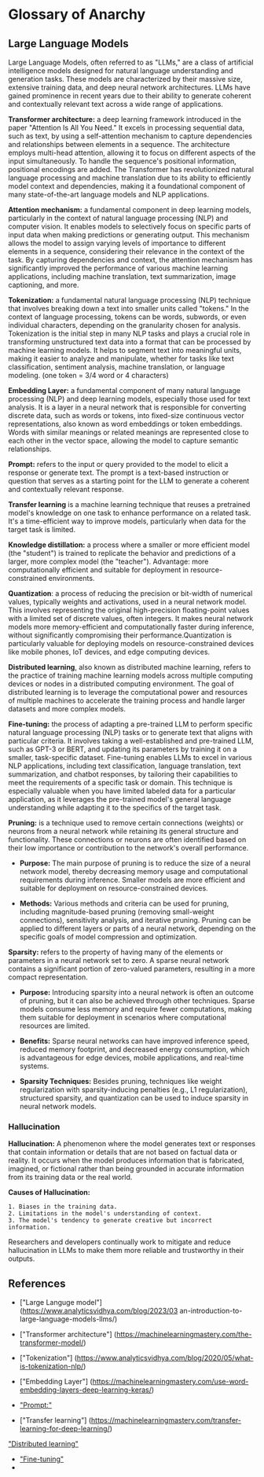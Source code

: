# Glossary of Anarchy

## Large Language Models

Large Language Models, often referred to as "LLMs," are a class of artificial intelligence models designed for natural language understanding and generation tasks. These models are characterized by their massive size, extensive training data, and deep neural network architectures. LLMs have gained prominence in recent years due to their ability to generate coherent and contextually relevant text across a wide range of applications.

**Transformer architecture:** a deep learning framework introduced in the paper "Attention Is All You Need." It excels in processing sequential data, such as text, by using a self-attention mechanism to capture dependencies and relationships between elements in a sequence. The architecture employs multi-head attention, allowing it to focus on different aspects of the input simultaneously. To handle the sequence's positional information, positional encodings are added. The Transformer has revolutionized natural language processing and machine translation due to its ability to efficiently model context and dependencies, making it a foundational component of many state-of-the-art language models and NLP applications.

**Attention mechanism:** a fundamental component in deep learning models, particularly in the context of natural language processing (NLP) and computer vision. It enables models to selectively focus on specific parts of input data when making predictions or generating output. This mechanism allows the model to assign varying levels of importance to different elements in a sequence, considering their relevance in the context of the task. By capturing dependencies and context, the attention mechanism has significantly improved the performance of various machine learning applications, including machine translation, text summarization, image captioning, and more.

**Tokenization:** a fundamental natural language processing (NLP) technique that involves breaking down a text into smaller units called "tokens." In the context of language processing, tokens can be words, subwords, or even individual characters, depending on the granularity chosen for analysis. Tokenization is the initial step in many NLP tasks and plays a crucial role in transforming unstructured text data into a format that can be processed by machine learning models. It helps to segment text into meaningful units, making it easier to analyze and manipulate, whether for tasks like text classification, sentiment analysis, machine translation, or language modeling. (one token = 3/4 word or 4 characters)

**Embedding Layer:** a fundamental component of many natural language processing (NLP) and deep learning models, especially those used for text analysis. It is a layer in a neural network that is responsible for converting discrete data, such as words or tokens, into fixed-size continuous vector representations, also known as word embeddings or token embeddings. Words with similar meanings or related meanings are represented close to each other in the vector space, allowing the model to capture semantic relationships.

**Prompt:** refers to the input or query provided to the model to elicit a response or generate text. The prompt is a text-based instruction or question that serves as a starting point for the LLM to generate a coherent and contextually relevant response.

**Transfer learning** is a machine learning technique that reuses a pretrained model's knowledge on one task to enhance performance on a related task. It's a time-efficient way to improve models, particularly when data for the target task is limited.

**Knowledge distillation:** a process where a smaller or more efficient model (the "student") is trained to replicate the behavior and predictions of a larger, more complex model (the "teacher"). Advantage: more computationally efficient and suitable for deployment in resource-constrained environments.

**Quantization**: a process of reducing the precision or bit-width of numerical values, typically weights and activations, used in a neural network model. This involves representing the original high-precision floating-point values with a limited set of discrete values, often integers.
It makes neural network models more memory-efficient and computationally faster during inference, without significantly compromising their performance.Quantization is particularly valuable for deploying models on resource-constrained devices like mobile phones, IoT devices, and edge computing devices.

**Distributed learning**, also known as distributed machine learning, refers to the practice of training machine learning models across multiple computing devices or nodes in a distributed computing environment. The goal of distributed learning is to leverage the computational power and resources of multiple machines to accelerate the training process and handle larger datasets and more complex models.

**Fine-tuning:** the process of adapting a pre-trained LLM to perform specific natural language processing (NLP) tasks or to generate text that aligns with particular criteria. It involves taking a well-established and pre-trained LLM, such as GPT-3 or BERT, and updating its parameters by training it on a smaller, task-specific dataset. Fine-tuning enables LLMs to excel in various NLP applications, including text classification, language translation, text summarization, and chatbot responses, by tailoring their capabilities to meet the requirements of a specific task or domain. This technique is especially valuable when you have limited labeled data for a particular application, as it leverages the pre-trained model's general language understanding while adapting it to the specifics of the target task.

**Pruning:** is a technique used to remove certain connections (weights) or neurons from a neural network while retaining its general structure and functionality. These connections or neurons are often identified based on their low importance or contribution to the network's overall performance.

- **Purpose:** The main purpose of pruning is to reduce the size of a neural network model, thereby decreasing memory usage and computational requirements during inference. Smaller models are more efficient and suitable for deployment on resource-constrained devices.

- **Methods:** Various methods and criteria can be used for pruning, including magnitude-based pruning (removing small-weight connections), sensitivity analysis, and iterative pruning. Pruning can be applied to different layers or parts of a neural network, depending on the specific goals of model compression and optimization.

**Sparsity:** refers to the property of having many of the elements or parameters in a neural network set to zero. A sparse neural network contains a significant portion of zero-valued parameters, resulting in a more compact representation.

- **Purpose:** Introducing sparsity into a neural network is often an outcome of pruning, but it can also be achieved through other techniques. Sparse models consume less memory and require fewer computations, making them suitable for deployment in scenarios where computational resources are limited.

- **Benefits:** Sparse neural networks can have improved inference speed, reduced memory footprint, and decreased energy consumption, which is advantageous for edge devices, mobile applications, and real-time systems.

- **Sparsity Techniques:** Besides pruning, techniques like weight regularization with sparsity-inducing penalties (e.g., L1 regularization), structured sparsity, and quantization can be used to induce sparsity in neural network models.

### Hallucination

**Hallucination:** A phenomenon where the model generates text or responses that contain information or details that are not based on factual data or reality. It occurs when the model produces information that is fabricated, imagined, or fictional rather than being grounded in accurate information from its training data or the real world.

**Causes of Hallucination:**

    1. Biases in the training data.
    2. Limitations in the model's understanding of context.
    3. The model's tendency to generate creative but incorrect information.

Researchers and developers continually work to mitigate and reduce hallucination in LLMs to make them more reliable and trustworthy in their outputs.

## References
- ["Large Languge model"] (https://www.analyticsvidhya.com/blog/2023/03 an-introduction-to-large-language-models-llms/)

- ["Transformer architecture"] (https://machinelearningmastery.com/the-transformer-model/)

- ["Tokenization"] (https://www.analyticsvidhya.com/blog/2020/05/what-is-tokenization-nlp/)

- ["Embedding Layer"] (https://machinelearningmastery.com/use-word-embedding-layers-deep-learning-keras/)

- ["Prompt:"](https://machinelearningmastery.com/a-gentle-introduction-to-prompt-engineering/)

- ["Transfer learning"] (https://machinelearningmastery.com/transfer-learning-for-deep-learning/)

["Distributed learning"](https://cs.brown.edu/people/acrotty/pubs/Galakatos2017_ReferenceWorkEntry_DistributedMachineLearning.pdf)

- ["Fine-tuning"](https://intellipaat.com/blog/fine-tuning/)
- 